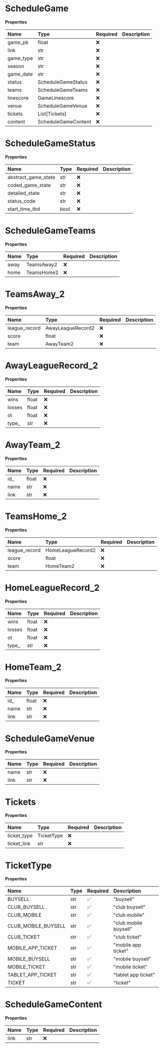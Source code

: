 # ScheduleGame

**Properties**

| Name      | Type                | Required | Description |
| :-------- | :------------------ | :------- | :---------- |
| game_pk   | float               | ❌       |             |
| link      | str                 | ❌       |             |
| game_type | str                 | ❌       |             |
| season    | str                 | ❌       |             |
| game_date | str                 | ❌       |             |
| status    | ScheduleGameStatus  | ❌       |             |
| teams     | ScheduleGameTeams   | ❌       |             |
| linescore | GameLinescore       | ❌       |             |
| venue     | ScheduleGameVenue   | ❌       |             |
| tickets   | List[Tickets]       | ❌       |             |
| content   | ScheduleGameContent | ❌       |             |

# ScheduleGameStatus

**Properties**

| Name                | Type | Required | Description |
| :------------------ | :--- | :------- | :---------- |
| abstract_game_state | str  | ❌       |             |
| coded_game_state    | str  | ❌       |             |
| detailed_state      | str  | ❌       |             |
| status_code         | str  | ❌       |             |
| start_time_tbd      | bool | ❌       |             |

# ScheduleGameTeams

**Properties**

| Name | Type       | Required | Description |
| :--- | :--------- | :------- | :---------- |
| away | TeamsAway2 | ❌       |             |
| home | TeamsHome2 | ❌       |             |

# TeamsAway_2

**Properties**

| Name          | Type              | Required | Description |
| :------------ | :---------------- | :------- | :---------- |
| league_record | AwayLeagueRecord2 | ❌       |             |
| score         | float             | ❌       |             |
| team          | AwayTeam2         | ❌       |             |

# AwayLeagueRecord_2

**Properties**

| Name   | Type  | Required | Description |
| :----- | :---- | :------- | :---------- |
| wins   | float | ❌       |             |
| losses | float | ❌       |             |
| ot     | float | ❌       |             |
| type\_ | str   | ❌       |             |

# AwayTeam_2

**Properties**

| Name | Type  | Required | Description |
| :--- | :---- | :------- | :---------- |
| id\_ | float | ❌       |             |
| name | str   | ❌       |             |
| link | str   | ❌       |             |

# TeamsHome_2

**Properties**

| Name          | Type              | Required | Description |
| :------------ | :---------------- | :------- | :---------- |
| league_record | HomeLeagueRecord2 | ❌       |             |
| score         | float             | ❌       |             |
| team          | HomeTeam2         | ❌       |             |

# HomeLeagueRecord_2

**Properties**

| Name   | Type  | Required | Description |
| :----- | :---- | :------- | :---------- |
| wins   | float | ❌       |             |
| losses | float | ❌       |             |
| ot     | float | ❌       |             |
| type\_ | str   | ❌       |             |

# HomeTeam_2

**Properties**

| Name | Type  | Required | Description |
| :--- | :---- | :------- | :---------- |
| id\_ | float | ❌       |             |
| name | str   | ❌       |             |
| link | str   | ❌       |             |

# ScheduleGameVenue

**Properties**

| Name | Type | Required | Description |
| :--- | :--- | :------- | :---------- |
| name | str  | ❌       |             |
| link | str  | ❌       |             |

# Tickets

**Properties**

| Name        | Type       | Required | Description |
| :---------- | :--------- | :------- | :---------- |
| ticket_type | TicketType | ❌       |             |
| ticket_link | str        | ❌       |             |

# TicketType

**Properties**

| Name                | Type | Required | Description           |
| :------------------ | :--- | :------- | :-------------------- |
| BUYSELL             | str  | ✅       | "buysell"             |
| CLUB_BUYSELL        | str  | ✅       | "club buysell"        |
| CLUB_MOBILE         | str  | ✅       | "club mobile"         |
| CLUB_MOBILE_BUYSELL | str  | ✅       | "club mobile buysell" |
| CLUB_TICKET         | str  | ✅       | "club ticket"         |
| MOBILE_APP_TICKET   | str  | ✅       | "mobile app ticket"   |
| MOBILE_BUYSELL      | str  | ✅       | "mobile buysell"      |
| MOBILE_TICKET       | str  | ✅       | "mobile ticket"       |
| TABLET_APP_TICKET   | str  | ✅       | "tablet app ticket"   |
| TICKET              | str  | ✅       | "ticket"              |

# ScheduleGameContent

**Properties**

| Name | Type | Required | Description |
| :--- | :--- | :------- | :---------- |
| link | str  | ❌       |             |

<!-- This file was generated by liblab | https://liblab.com/ -->
